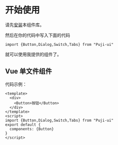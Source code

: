 # 开始使用
请先[安装](#/doc/install)本组件库。

然后在你的代码中写入下面的代码

```
import {Button,Dialog,Switch,Tabs} from "Puji-ui"
```

就可以使用我提供的组件了。

## Vue 单文件组件

代码示例：

```
<template>
  <div>
    <Button>按钮</Button>
  </div>
</template>
<script>
import {Button,Dialog,Switch,Tabs} from "Puji-ui"
export default {
  components: {Button}
}
</script>
```